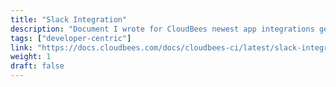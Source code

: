 ```yaml
---
title: "Slack Integration"
description: "Document I wrote for CloudBees newest app integrations geared specifically towards creating a developer-centric workflow. I was the lone writer on this project."
tags: ["developer-centric"]
link: "https://docs.cloudbees.com/docs/cloudbees-ci/latest/slack-integration/slack-integration-intro"
weight: 1
draft: false
---
```

